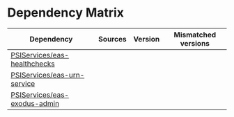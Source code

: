# Dependency Matrix

Dependency | Sources | Version | Mismatched versions
---------- | ------- | ------- | -------------------
[PSIServices/eas-healthchecks](https://github.com/PSIServices/eas-healthchecks.git) |  | []() | 
[PSIServices/eas-urn-service](https://github.com/PSIServices/eas-urn-service.git) |  | []() | 
[PSIServices/eas-exodus-admin](https://github.com/PSIServices/eas-exodus-admin.git) |  | []() | 
